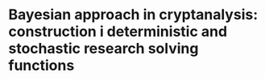 # Bayesian approach in cryptanalysis: construction i deterministic and stochastic research solving functions
